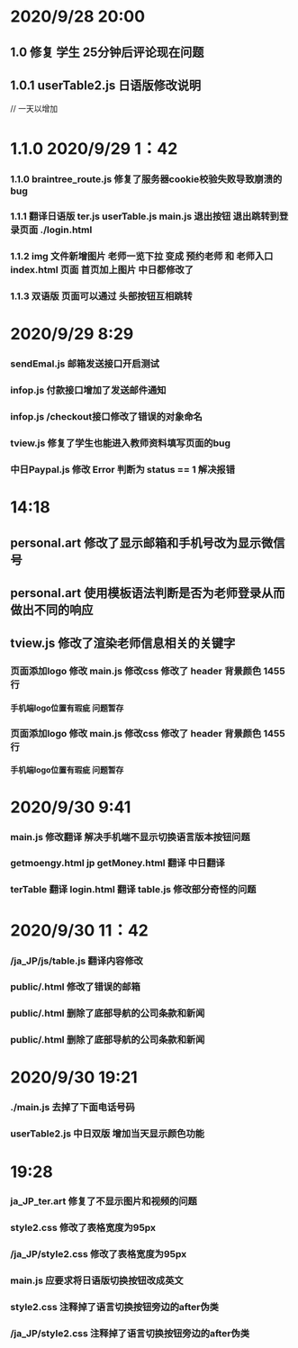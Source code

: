 # 2020/9/28 20:00 
## 1.0 修复 学生 25分钟后评论现在问题  
## 1.0.1 userTable2.js 日语版修改说明 

// 一天以增加
# 1.1.0 2020/9/29 1：42
### 1.1.0  braintree_route.js  修复了服务器cookie校验失败导致崩溃的bug 
### 1.1.1 翻译日语版  ter.js userTable.js   main.js 退出按钮 退出跳转到登录页面 ./login.html  
### 1.1.2 img 文件新增图片   老师一览下拉 变成 预约老师 和 老师入口   index.html 页面 首页加上图片  中日都修改了
### 1.1.3  双语版 页面可以通过 头部按钮互相跳转 


# 2020/9/29 8:29
### sendEmal.js 邮箱发送接口开启测试
### infop.js    付款接口增加了发送邮件通知
### infop.js    /checkout接口修改了错误的对象命名
### tview.js    修复了学生也能进入教师资料填写页面的bug
### 中日Paypal.js 修改 Error 判断为 status == 1   解决报错

#           14:18
## personal.art  修改了显示邮箱和手机号改为显示微信号 
## personal.art  使用模板语法判断是否为老师登录从而做出不同的响应
## tview.js      修改了渲染老师信息相关的关键字

###  页面添加logo 修改 main.js  修改css  修改了 header 背景颜色 1455行  
#### <strong>手机端logo位置有瑕疵 问题暂存</strong>
###  页面添加logo 修改 main.js  修改css  修改了 header 背景颜色 1455行  
#### <strong>手机端logo位置有瑕疵 问题暂存</strong>


# 2020/9/30 9:41
### main.js 修改翻译  解决手机端不显示切换语言版本按钮问题   
###   getmoengy.html jp getMoney.html 翻译  中日翻译
###   terTable 翻译   login.html 翻译  table.js 修改部分奇怪的问题



# 2020/9/30 11：42
### /ja_JP/js/table.js 翻译内容修改
### public/.html       修改了错误的邮箱
### public/.html       删除了底部导航的公司条款和新闻
###  public/.html       删除了底部导航的公司条款和新闻

# 2020/9/30 19:21 
### ./main.js 去掉了下面电话号码 
### userTable2.js  中日双版 增加当天显示颜色功能     



#             19:28
### ja_JP_ter.art      修复了不显示图片和视频的问题
### style2.css         修改了表格宽度为95px
### /ja_JP/style2.css  修改了表格宽度为95px
### main.js            应要求将日语版切换按钮改成英文
### style2.css          注释掉了语言切换按钮旁边的after伪类
### /ja_JP/style2.css   注释掉了语言切换按钮旁边的after伪类


